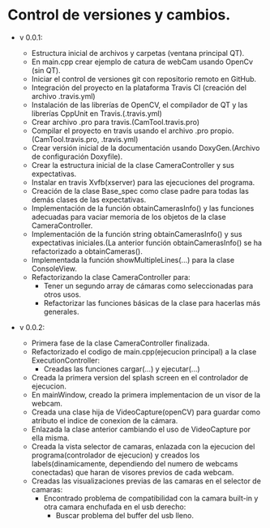 Control de versiones y cambios.
==============================

- v 0.0.1:
  - Estructura inicial de archivos y carpetas (ventana principal QT).
  - En main.cpp crear ejemplo de catura de webCam usando OpenCv (sin QT).
  - Iniciar el control de versiones git con repositorio remoto en GitHub.
  - Integración del proyecto en la plataforma Travis CI (creación del archivo .travis.yml)
  - Instalación de las librerías de OpenCV, el compilador de QT y las librerías CppUnit en Travis.(.travis.yml)
  - Crear archivo .pro para travis.(CamTool.travis.pro)
  - Compilar el proyecto en travis usando el archivo .pro propio.(CamTool.travis.pro, .travis.yml)
  - Crear versión inicial de la documentación usando DoxyGen.(Archivo de configuración Doxyfile).
  - Crear la estructura inicial de la clase CameraController y sus expectativas.
  - Instalar en travis Xvfb(xserver) para las ejecuciones del programa.
  - Creación de la clase Base_spec como clase padre para todas las demás clases de las expectativas.
  - Implementación de la función obtainCamerasInfo() y las funciones adecuadas para vaciar memoria de los objetos
    de la clase CameraController.
  - Implementación de la función string obtainCamerasInfo() y sus expectativas iniciales.(La anterior función
    obtainCamerasInfo() se ha refactorizado a obtainCameras().
  - Implementada la función showMultipleLines(...) para la clase ConsoleView.
  - Refactorizando la clase CameraController para:
    - Tener un segundo array de cámaras como seleccionadas para otros usos.
    - Refactorizar las funciones básicas de la clase para hacerlas más generales.

- v 0.0.2:
  - Primera fase de la clase CameraController finalizada.
  - Refactorizado el codigo de main.cpp(ejecucion principal) a la clase ExecutionController:
    - Creadas las funciones cargar(...) y ejecutar(...)
  - Creada la primera version del splash screen en el controlador de ejecucion.
  - En mainWindow, creado la primera implementacion de un visor de la webcam.
  - Creada una clase hija de VideoCapture(openCV) para guardar como atributo el indice de conexion de la cámara.
  - Enlazada la clase anterior cambiando el uso de VideoCapture por ella misma.
  - Creada la vista selector de camaras, enlazada con la ejecucion del programa(controlador de ejecucion)
    y creados los labels(dinamicamente, dependiendo del numero de webcams conectadas) que haran de visores
    previos de cada webcam.
  - Creadas las visualizaciones previas de las camaras en el selector de camaras:
    - Encontrado problema de compatibilidad con la camara built-in y otra camara enchufada en el usb derecho:
      - Buscar problema del buffer del usb lleno.


